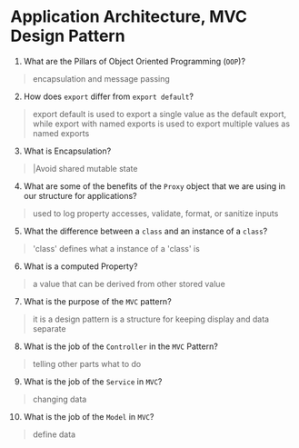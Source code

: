 # Application Architecture, MVC Design Pattern
01. What are the Pillars of Object Oriented Programming (`OOP`)?
  
  > encapsulation and message passing

02. How does `export` differ from `export default`?
  
  > export default is used to export a single value as the default export, while export with named exports is used to export multiple values as named exports

03. What is Encapsulation?
  
  > |Avoid shared mutable state

04. What are some of the benefits of the `Proxy` object that we are using in our structure for applications?
  
  > used to log property accesses, validate, format, or sanitize inputs

05. What the difference between a `class` and an instance of a `class`?
  
  > 'class' defines what a instance of a 'class' is

06. What is a computed Property?
  
  > a value that can be derived from other stored value

07. What is the purpose of the `MVC` pattern?
  
  > it is a design pattern is a structure for keeping display and data separate

08. What is the job of the `Controller` in the `MVC` Pattern?
  
  > telling other parts what to do 

09. What is the job of the `Service` in `MVC`?
  
  > changing data

10. What is the job of the `Model` in `MVC`?
  
  > define data

